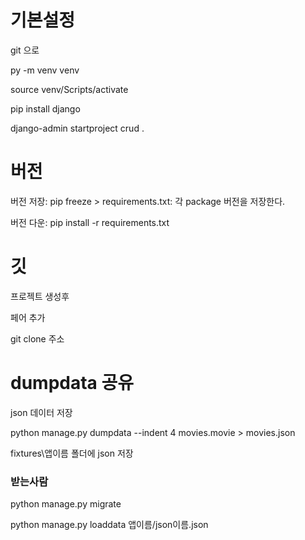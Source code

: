 # 기본설정

git 으로

py -m venv venv

source venv/Scripts/activate

pip install django

django-admin startproject crud .



# 버전

버전 저장: pip freeze > requirements.txt: 각 package 버전을 저장한다.

버전 다운: pip install -r requirements.txt





# 깃

프로젝트 생성후

페어 추가



git clone 주소



# dumpdata 공유

json 데이터 저장

python manage.py dumpdata --indent 4 movies.movie > movies.json

fixtures\앱이름 폴더에  json 저장



### 받는사람

python manage.py migrate

python manage.py loaddata 앱이름/json이름.json

